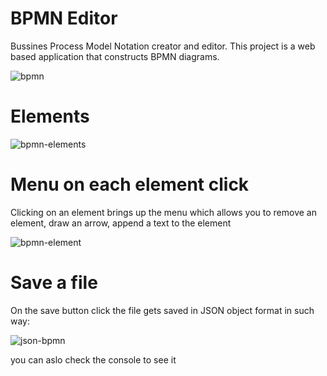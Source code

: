 # BPMN Editor
Bussines Process Model Notation creator and editor.
This project is a web based application that constructs BPMN diagrams.

![bpmn](https://i.paste.pics/b92f74674e6adaf1fc12b102037b0424.png)

# Elements
![bpmn-elements](https://i.paste.pics/90c227f5ac1dea9b6fdfbc79fc7848ef.png)

# Menu on each element click
Clicking on an element brings up the menu which allows you to remove an element, draw an arrow, append a text to the element

![bpmn-element](https://i.paste.pics/8fdc2f5270ac23905a19f70f5b012a85.png)

# Save a file
On the save button click the file gets saved in JSON object format in such way:

![json-bpmn](https://i.paste.pics/6a0489cf4b4786dcb62272ca832010e0.png)

you can aslo check the console to see it
